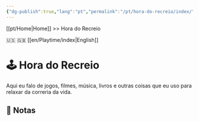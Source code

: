 ```yaml
---
{"dg-publish":true,"lang":"pt","permalink":"/pt/hora-do-recreio/index/","dgPassFrontmatter":true}
---
```


[[pt/Home\|Home]] >> Hora do Recreio

🇺🇸 🇬🇧 [[en/Playtime/index\|English]]
# 🕹️ Hora do Recreio

Aqui eu falo de jogos, filmes, música, livros e outras coisas que eu uso para relaxar da correria da vida.

## 📒 Notas